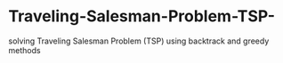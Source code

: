 # Traveling-Salesman-Problem-TSP-
solving Traveling Salesman Problem (TSP) using backtrack and greedy methods
